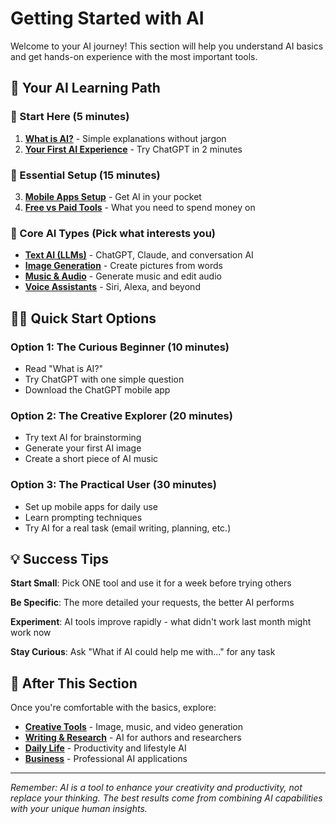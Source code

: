 # Getting Started with AI

Welcome to your AI journey! This section will help you understand AI basics and get hands-on experience with the most important tools.

## 🎯 Your AI Learning Path

### 🔰 Start Here (5 minutes)
1. **[What is AI?](/getting-started/what-is-ai)** - Simple explanations without jargon
2. **[Your First AI Experience](/getting-started/first-experience)** - Try ChatGPT in 2 minutes

### 📱 Essential Setup (15 minutes)
3. **[Mobile Apps Setup](/getting-started/mobile-apps)** - Get AI in your pocket
4. **[Free vs Paid Tools](/getting-started/free-vs-paid)** - What you need to spend money on

### 🧠 Core AI Types (Pick what interests you)
- **[Text AI (LLMs)](/getting-started/llms)** - ChatGPT, Claude, and conversation AI
- **[Image Generation](/getting-started/image-ai)** - Create pictures from words
- **[Music & Audio](/getting-started/audio-ai)** - Generate music and edit audio
- **[Voice Assistants](/getting-started/voice-ai)** - Siri, Alexa, and beyond

## 🏃‍♂️ Quick Start Options

### **Option 1: The Curious Beginner (10 minutes)**
- Read "What is AI?"
- Try ChatGPT with one simple question
- Download the ChatGPT mobile app

### **Option 2: The Creative Explorer (20 minutes)**
- Try text AI for brainstorming
- Generate your first AI image
- Create a short piece of AI music

### **Option 3: The Practical User (30 minutes)**
- Set up mobile apps for daily use
- Learn prompting techniques
- Try AI for a real task (email writing, planning, etc.)

## 💡 Success Tips

**Start Small**: Pick ONE tool and use it for a week before trying others

**Be Specific**: The more detailed your requests, the better AI performs

**Experiment**: AI tools improve rapidly - what didn't work last month might work now

**Stay Curious**: Ask "What if AI could help me with..." for any task

## 🎯 After This Section

Once you're comfortable with the basics, explore:
- **[Creative Tools](/creative/)** - Image, music, and video generation
- **[Writing & Research](/writing/)** - AI for authors and researchers  
- **[Daily Life](/daily-life/)** - Productivity and lifestyle AI
- **[Business](/barbering/)** - Professional AI applications

---

*Remember: AI is a tool to enhance your creativity and productivity, not replace your thinking. The best results come from combining AI capabilities with your unique human insights.*